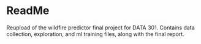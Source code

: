 # ReadMe
Reupload of the wildfire predictor final project for DATA 301.
Contains data collection, exploration, and ml training files, along with the final report.
